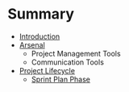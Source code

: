 # Summary

* [Introduction](README.md)
* [Arsenal](ARSENAL.md)
   * Project Management Tools
   * Communication Tools
* [Project Lifecycle](PROJECT_LIFECYCLE.md)
   * [Sprint Plan Phase](SPRINT_PLAN_PHASE.md)

